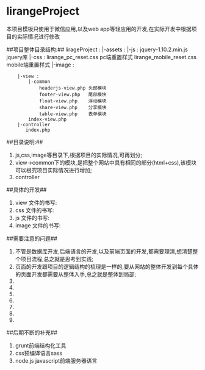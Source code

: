 lirangeProject
==============

本项目模板只使用于微信应用,以及web app等轻应用的开发,在实际开发中根据项目的实际情况进行修改

##项目整体目录结构:##
	lirageProject :
		|-assets :
			|-js :
				jquery-1.10.2.min.js jquery库
			|-css :
				lirange_pc_reset.css pc端重置样式
				lirange_mobile_reset.css  mobile端重置样式
			|-image :
				
		|-view :
			|-common
				headerjs-view.php 头部模块
				footer-view.php   尾部模块
				float-view.php    浮动模块
				share-view.php    分享模块
				table-view.php    表单模块
			index-view.php
		|-controller
		   index.php


##目录说明:##
1. js,css,image等目录下,根据项目的实际情况,可再划分;
2. view->common下的模块,是把整个网站中具有相同的部分(html+css),该模块可以根究项目实际情况进行增加;
3. controller

##具体的开发##
1. view  文件的书写:
2. css   文件的书写:
3. js    文件的书写:
4. image 文件的书写:

##需要注意的问题##
1. 不管是数据库开发,后端语言的开发,以及前端页面的开发,都需要理清,想清楚整个项目流程,总之就是思考到实践;
2. 页面的开发跟项目的逻辑结构的梳理是一样的,要从网站的整体开发到每个具体的页面开发都需要从整体入手,总之就是整体到局部;
3. 
4. 
5. 
6. 
7. 
8. 
10. 

##后期不断的补充##
1. grunt前端结构化工具
2. css预编译语言sass
3. node.js javascript前端服务器语言








